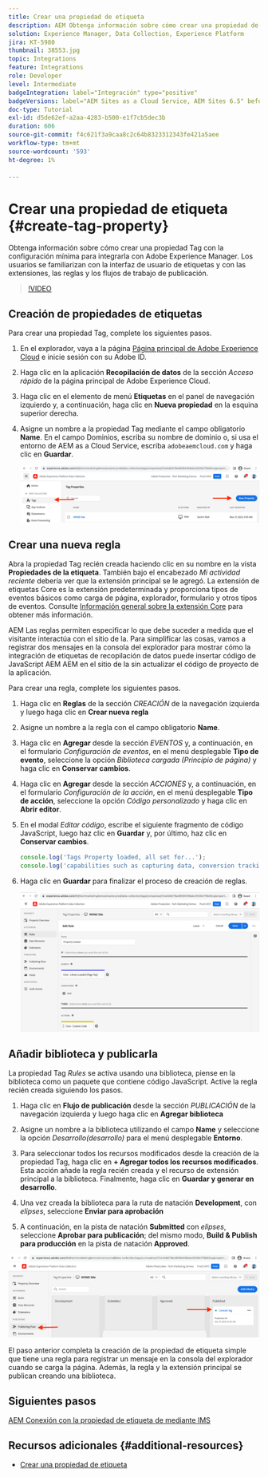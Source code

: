 ```yaml
---
title: Crear una propiedad de etiqueta
description: AEM Obtenga información sobre cómo crear una propiedad de etiqueta con la configuración mínima con la que integrar los elementos de la interfaz de usuario de. Los usuarios se familiarizan con la interfaz de usuario de etiquetas y con las extensiones, las reglas y los flujos de trabajo de publicación.
solution: Experience Manager, Data Collection, Experience Platform
jira: KT-5980
thumbnail: 38553.jpg
topic: Integrations
feature: Integrations
role: Developer
level: Intermediate
badgeIntegration: label="Integración" type="positive"
badgeVersions: label="AEM Sites as a Cloud Service, AEM Sites 6.5" before-title="false"
doc-type: Tutorial
exl-id: d5de62ef-a2aa-4283-b500-e1f7cb5dec3b
duration: 606
source-git-commit: f4c621f3a9caa8c2c64b8323312343fe421a5aee
workflow-type: tm+mt
source-wordcount: '593'
ht-degree: 1%

---
```


# Crear una propiedad de etiqueta {#create-tag-property}

Obtenga información sobre cómo crear una propiedad Tag con la configuración mínima para integrarla con Adobe Experience Manager. Los usuarios se familiarizan con la interfaz de usuario de etiquetas y con las extensiones, las reglas y los flujos de trabajo de publicación.

>[!VIDEO](https://video.tv.adobe.com/v/38553?quality=12&learn=on)

## Creación de propiedades de etiquetas

Para crear una propiedad Tag, complete los siguientes pasos.

1. En el explorador, vaya a la página [Página principal de Adobe Experience Cloud](https://experience.adobe.com/) e inicie sesión con su Adobe ID.

1. Haga clic en la aplicación **Recopilación de datos** de la sección _Acceso rápido_ de la página principal de Adobe Experience Cloud.

1. Haga clic en el elemento de menú **Etiquetas** en el panel de navegación izquierdo y, a continuación, haga clic en **Nueva propiedad** en la esquina superior derecha.

1. Asigne un nombre a la propiedad Tag mediante el campo obligatorio **Name**. En el campo Dominios, escriba su nombre de dominio o, si usa el entorno de AEM as a Cloud Service, escriba `adobeaemcloud.com` y haga clic en **Guardar**.

   ![Propiedades de etiqueta](assets/tag-properties.png)

## Crear una nueva regla

Abra la propiedad Tag recién creada haciendo clic en su nombre en la vista **Propiedades de la etiqueta**. También bajo el encabezado _Mi actividad reciente_ debería ver que la extensión principal se le agregó. La extensión de etiquetas Core es la extensión predeterminada y proporciona tipos de eventos básicos como carga de página, explorador, formulario y otros tipos de eventos. Consulte [Información general sobre la extensión Core](https://experienceleague.adobe.com/docs/experience-platform/tags/extensions/client/core/overview.html) para obtener más información.

AEM Las reglas permiten especificar lo que debe suceder a medida que el visitante interactúa con el sitio de la. Para simplificar las cosas, vamos a registrar dos mensajes en la consola del explorador para mostrar cómo la integración de etiquetas de recopilación de datos puede insertar código de JavaScript AEM AEM en el sitio de la sin actualizar el código de proyecto de la aplicación.

Para crear una regla, complete los siguientes pasos.

1. Haga clic en **Reglas** de la sección _CREACIÓN_ de la navegación izquierda y luego haga clic en **Crear nueva regla**

1. Asigne un nombre a la regla con el campo obligatorio **Name**.

1. Haga clic en **Agregar** desde la sección _EVENTOS_ y, a continuación, en el formulario _Configuración de eventos_, en el menú desplegable **Tipo de evento**, seleccione la opción _Biblioteca cargada (Principio de página)_ y haga clic en **Conservar cambios**.

1. Haga clic en **Agregar** desde la sección _ACCIONES_ y, a continuación, en el formulario _Configuración de la acción_, en el menú desplegable **Tipo de acción**, seleccione la opción _Código personalizado_ y haga clic en **Abrir editor**.

1. En el modal _Editar código_, escribe el siguiente fragmento de código JavaScript, luego haz clic en **Guardar** y, por último, haz clic en **Conservar cambios**.

   ```javascript
   console.log('Tags Property loaded, all set for...');
   console.log('capabilities such as capturing data, conversion tracking and delivering unique and personalized experiences');
   ```

1. Haga clic en **Guardar** para finalizar el proceso de creación de reglas.

   ![Nueva regla](assets/new-rule.png)

## Añadir biblioteca y publicarla

La propiedad Tag _Rules_ se activa usando una biblioteca, piense en la biblioteca como un paquete que contiene código JavaScript. Active la regla recién creada siguiendo los pasos.

1. Haga clic en **Flujo de publicación** desde la sección _PUBLICACIÓN_ de la navegación izquierda y luego haga clic en **Agregar biblioteca**

1. Asigne un nombre a la biblioteca utilizando el campo **Name** y seleccione la opción _Desarrollo(desarrollo)_ para el menú desplegable **Entorno**.

1. Para seleccionar todos los recursos modificados desde la creación de la propiedad Tag, haga clic en **+ Agregar todos los recursos modificados**. Esta acción añade la regla recién creada y el recurso de extensión principal a la biblioteca. Finalmente, haga clic en **Guardar y generar en desarrollo**.

1. Una vez creada la biblioteca para la ruta de natación **Development**, con _elipses_, seleccione **Enviar para aprobación**

1. A continuación, en la pista de natación **Submitted** con _elipses_, seleccione **Aprobar para publicación**; del mismo modo, **Build &amp; Publish para producción** en la pista de natación **Approved**.

![Biblioteca publicada](assets/published-library.png)


El paso anterior completa la creación de la propiedad de etiqueta simple que tiene una regla para registrar un mensaje en la consola del explorador cuando se carga la página. Además, la regla y la extensión principal se publican creando una biblioteca.

## Siguientes pasos

[AEM Conexión con la propiedad de etiqueta de mediante IMS](connect-aem-tag-property-using-ims.md)


## Recursos adicionales {#additional-resources}

* [Crear una propiedad de etiqueta](https://experienceleague.adobe.com/docs/platform-learn/implement-in-websites/configure-tags/create-a-property.html)
